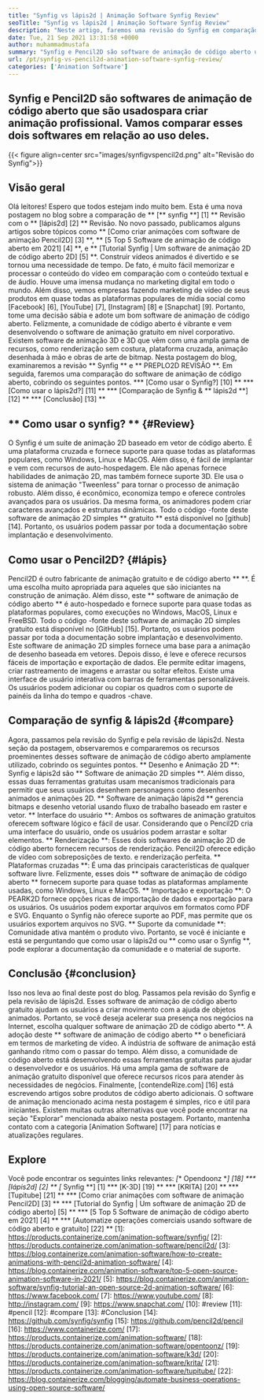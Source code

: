 ```yaml
---
title: "Synfig vs lápis2d | Animação Software Synfig Review" 
seoTitle: "Synfig vs lápis2d | Animação Software Synfig Review" 
description: "Neste artigo, faremos uma revisão do Synfig em comparação com a revisão Pencil2D. Ambos são líderes de software de animação de código aberto são auto-hospedados e ricos." 
date: Tue, 21 Sep 2021 13:31:58 +0000
author: muhammadmustafa
summary: "Synfig e Pencil2D são software de animação de código aberto usado para criar animação profissional. Vamos comparar esses dois softwares em relação ao uso." 
url: /pt/synfig-vs-pencil2d-animation-software-synfig-review/
categories: ['Animation Software']
---
```


## Synfig e Pencil2D são softwares de animação de código aberto que são usados ​​para criar animação profissional. Vamos comparar esses dois softwares em relação ao uso deles.

{{< figure align=center src="images/synfigvspencil2d.png" alt="Revisão do Synfig">}}


## Visão geral
Olá leitores! Espero que todos estejam indo muito bem. Esta é uma nova postagem no blog sobre a comparação de ** [** synfig **] [1] ** Revisão com o ** [lápis2d] [2] ** Revisão. No novo passado, publicamos alguns artigos sobre tópicos como ** [Como criar animações com software de animação Pencil2D] [3] **, ** [5 Top 5 Software de animação de código aberto em 2021] [4] **, e ** [Tutorial Synfig | Um software de animação 2D de código aberto 2D] [5] **. Construir vídeos animados é divertido e se tornou uma necessidade de tempo. De fato, é muito fácil memorizar e processar o conteúdo do vídeo em comparação com o conteúdo textual e de áudio. Houve uma imensa mudança no marketing digital em todo o mundo. Além disso, vemos empresas fazendo marketing de vídeo de seus produtos em quase todas as plataformas populares de mídia social como [Facebook] [6], [YouTube] [7], [Instagram] [8] e [Snapchat] [9].
Portanto, tome uma decisão sábia e adote um bom software de animação de código aberto. Felizmente, a comunidade de código aberto é vibrante e vem desenvolvendo o software de animação gratuito em nível corporativo. Existem software de animação 3D e 3D que vêm com uma ampla gama de recursos, como renderização sem costura, plataforma cruzada, animação desenhada à mão e obras de arte de bitmap. Nesta postagem do blog, examinaremos a revisão ** Synfig ** e ** PREPLO2D REVISÃO **. Em seguida, faremos uma comparação do software de animação de código aberto, cobrindo os seguintes pontos.
  *** [Como usar o Synfig?] [10] **
  *** [Como usar o lápis2d?] [11] **
  *** [Comparação de Synfig & ** lápis2d **] [12] **
  *** [Conclusão] [13] **

## ** Como usar o synfig? ** {#Review}
O Synfig é um suíte de animação 2D baseado em vetor de código aberto. É uma plataforma cruzada e fornece suporte para quase todas as plataformas populares, como Windows, Linux e MacOS. Além disso, é fácil de implantar e vem com recursos de auto-hospedagem. Ele não apenas fornece habilidades de animação 2D, mas também fornece suporte 3D. Ele usa o sistema de animação "Tweenless" para tornar o processo de animação robusto. Além disso, é econômico, economiza tempo e oferece controles avançados para os usuários. Da mesma forma, os animadores podem criar caracteres avançados e estruturas dinâmicas. Todo o código -fonte deste software de animação 2D simples ** gratuito ** está disponível no [github] [14]. Portanto, os usuários podem passar por toda a documentação sobre implantação e desenvolvimento.

## Como usar o Pencil2D? {#lápis}
Pencil2D é outro fabricante de animação gratuito e de código aberto ** **. É uma escolha muito apropriada para aqueles que são iniciantes na construção de animação. Além disso, este ** software de animação de código aberto ** é auto-hospedado e fornece suporte para quase todas as plataformas populares, como execuções no Windows, MacOS, Linux e FreeBSD. Todo o código -fonte deste software de animação 2D simples gratuito está disponível no [GitHub] [15]. Portanto, os usuários podem passar por toda a documentação sobre implantação e desenvolvimento. Este software de animação 2D simples fornece uma base para a animação de desenho baseada em vetores. Depois disso, é leve e oferece recursos fáceis de importação e exportação de dados. Ele permite editar imagens, criar rastreamento de imagens e arrastar ou soltar efeitos. Existe uma interface de usuário interativa com barras de ferramentas personalizáveis. Os usuários podem adicionar ou copiar os quadros com o suporte de painéis da linha do tempo e quadros -chave.

## Comparação de synfig & lápis2d {#compare}
Agora, passamos pela revisão do Synfig e pela revisão de lápis2d. Nesta seção da postagem, observaremos e compararemos os recursos proeminentes desses software de animação de código aberto amplamente utilizado, cobrindo os seguintes pontos.
** Desenho e Animação 2D **: Synfig e lápis2d são ** Software de animação 2D simples **. Além disso, essas duas ferramentas gratuitas usam mecanismos tradicionais para permitir que seus usuários desenhem personagens como desenhos animados e animações 2D. ** Software de animação lápis2d ** gerencia bitmaps e desenho vetorial usando fluxo de trabalho baseado em raster e vetor.
** Interface do usuário **: Ambos os softwares de animação gratuitos oferecem software lógico e fácil de usar. Considerando que o Pencil2D cria uma interface do usuário, onde os usuários podem arrastar e soltar elementos.
** Renderização **: Esses dois softwares de animação 2D de código aberto fornecem recursos de renderização. Pencil2D oferece edição de vídeo com sobreposições de texto. e renderização perfeita.
** Plataformas cruzadas **: É uma das principais características de qualquer software livre. Felizmente, esses dois ** software de animação de código aberto ** fornecem suporte para quase todas as plataformas amplamente usadas, como Windows, Linux e MacOS.
** Importação e exportação **: O PEARK2D fornece opções ricas de importação de dados e exportação para os usuários. Os usuários podem exportar arquivos em formatos como PDF e SVG. Enquanto o Synfig não oferece suporte ao PDF, mas permite que os usuários exportem arquivos no SVG.
** Suporte da comunidade **: Comunidade ativa mantém o produto vivo. Portanto, se você é iniciante e está se perguntando que como usar o lápis2d ou ** como usar o Synfig **, pode explorar a documentação da comunidade e o material de suporte.

## Conclusão {#conclusion}
Isso nos leva ao final deste post do blog. Passamos pela revisão do Synfig e pela revisão de lápis2d. Esses software de animação de código aberto gratuito ajudam os usuários a criar movimento com a ajuda de objetos animados. Portanto, se você deseja acelerar sua presença nos negócios na Internet, escolha qualquer software de animação 2D de código aberto **. A adoção deste ** software de animação de código aberto ** o beneficiará em termos de marketing de vídeo. A indústria de software de animação está ganhando ritmo com o passar do tempo. Além disso, a comunidade de código aberto está desenvolvendo essas ferramentas gratuitas para ajudar o desenvolvedor e os usuários. Há uma ampla gama de software de animação gratuito disponível que oferece recursos ricos para atender às necessidades de negócios.
Finalmente, [contendeRize.com] [16] está escrevendo artigos sobre produtos de código aberto adicionais. O software de animação mencionado acima nesta postagem é simples, rico e útil para iniciantes. Existem muitas outras alternativas que você pode encontrar na seção "Explorar" mencionada abaixo nesta postagem. Portanto, mantenha contato com a categoria [Animation Software] [17] para notícias e atualizações regulares.

## Explore
Você pode encontrar os seguintes links relevantes:
  *[** Opendoonz **] [18]
  *** [lápis2d] [2] **
  *[** Synfig **] [1]
  *** [K-3D] [19] **
  *** [KRITA] [20] **
  *** [Tupitube] [21] **
  *** [Como criar animações com software de animação Pencil2D] [3] **
  *** [Tutorial do Synfig | Um software de animação 2D de código aberto] [5] **
  *** [5 Top 5 Software de animação de código aberto em 2021] [4] **
  *** [Automatize operações comerciais usando software de código aberto e gratuito] [22] **
[1]: https://products.containerize.com/animation-software/synfig/
[2]: https://products.containerize.com/animation-software/pencil2d/
[3]: https://blog.containerize.com/animation-software/how-to-create-animations-with-pencil2d-animation-software/
[4]: https://blog.containerize.com/animation-software/top-5-open-source-animation-software-in-2021/
[5]: https://blog.containerize.com/animation-software/synfig-tutorial-an-open-source-2d-animation-software/
[6]: https://www.facebook.com/
[7]: https://www.youtube.com/
[8]: http://instagram.com/
[9]: https://www.snapchat.com/
[10]: #review
[11]: #pencil
[12]: #compare
[13]: #Conclusion
[14]: https://github.com/synfig/synfig
[15]: https://github.com/pencil2d/pencil
[16]: https://www.containerize.com/
[17]: https://products.containerize.com/animation-software/
[18]: https://products.containerize.com/animation-software/opentoonz/
[19]: https://products.containerize.com/animation-software/k3d/
[20]: https://products.containerize.com/animation-software/krita/
[21]: https://products.containerize.com/animation-software/tupitube/
[22]: https://blog.containerize.com/blogging/automate-business-operations-using-open-source-software/
